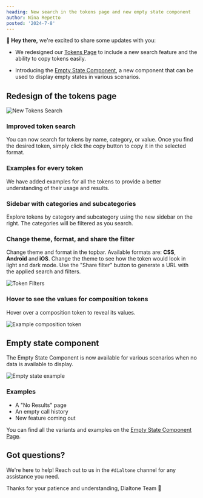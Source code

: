 ```yaml
---
heading: New search in the tokens page and new empty state component
author: Nina Repetto
posted: '2024-7-8'
---
```


<BlogPost :author="$frontmatter.author" :posted="parse($frontmatter.posted, 'y-M-d', new Date())" :heading="$frontmatter.heading">

**👋 Hey there,** we're excited to share some updates with you:

* We redesigned our [Tokens Page](/tokens) to include a new search feature and the ability to copy tokens easily.

* Introducing the [Empty State Component](/components/empty-state.html), a new component that can be used to display empty states in various scenarios.

## Redesign of the tokens page

![New Tokens Search](/assets/images/token-search.png)

### Improved token search

You can now search for tokens by name, category, or value. Once you find the desired token, simply click the copy button to copy it in the selected format.

### Examples for every token

We have added examples for all the tokens to provide a better understanding of their usage and results.

### Sidebar with categories and subcategories

Explore tokens by category and subcategory using the new sidebar on the right. The categories will be filtered as you search.

### Change theme, format, and share the filter

Change theme and format in the topbar. Available formats are: **CSS**, **Android** and **iOS**. Change the theme to see how the token would look in light and dark mode. Use the "Share filter" button to generate a URL with the applied search and filters.

![Token Filters](/assets/images/tokens-filters.png)

### Hover to see the values for composition tokens

Hover over a composition token to reveal its values.

![Example composition token](/assets/images/example-token.png)

## Empty state component

The Empty State Component is now available for various scenarios when no data is available to display.

![Empty state example](/assets/images/empty-state.png)

### Examples

* A "No Results" page
* An empty call history
* New feature coming out

You can find all the variants and examples on the [Empty State Component Page](/components/empty-state.html).

## Got questions?

We're here to help! Reach out to us in the `#dialtone` channel for any assistance you need.

Thanks for your patience and understanding,
Dialtone Team 💜
</BlogPost>

<script setup>
import BlogPost from '@baseComponents/BlogPost.vue';
import { parse } from 'date-fns';
</script>
